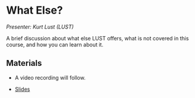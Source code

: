 # What Else?

*Presenter: Kurt Lust (LUST)*

A brief discussion about what else LUST offers, what is not covered in this course,
and how you can learn about it.

## Materials

<!--
Materials will be made available after the lecture
-->

<!--
<video src="https://462000265.lumidata.eu/2day-next/recordings/13-WhatElse.mp4" controls="controls">
</video>
-->
-   A video recording will follow.

-   [Slides](https://462000265.lumidata.eu/2day-next/files/LUMI-2day-next-I04-WhatElse.pdf)
